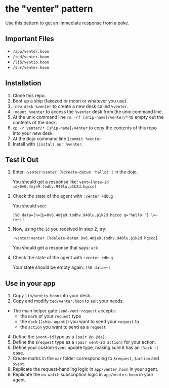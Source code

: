 # the "venter" pattern

Use this pattern to get an immediate response from a poke.

## Important Files
- `/app/venter.hoon`
- `/ted/venter.hoon`
- `/lib/ventio.hoon`
- `/sur/venter.hoon`

## Installation
1. Clone this repo.
2. Boot up a ship (fakezod or moon or whatever you use).
4. `|new-desk %venter` to create a new desk called `%venter`.
5. `|mount %venter` to access the `%venter` desk from the unix command line.
6. At the unix command line `rm -rf [ship-name]/venter/*` to empty out the contents of the desk.
7. `cp -r venter/* [ship-name]/venter` to copy the contents of this repo into your new desk.
8. At the dojo command line `|commit %venter`.
9. Install with `|install our %venter`.

## Test it Out
1. Enter `-venter!venter [%create-datum 'hello!']` in the dojo.

   You should get a response like: `vent=[%new-id id=0v6.4mje9.todhv.940lu.p1k2d.hqcco]`

3. Check the state of the agent with `:venter +dbug`

   You should see: 

   `[%0 data=[n=[p=0v6.4mje9.todhv.940lu.p1k2d.hqcco q='hello!'] l=~ r=~]]`

4. Now, using the `id` you received in step 2, try:

   `-venter!venter [%delete-datum 0v6.4mje9.todhv.940lu.p1k2d.hqcco]`

   You should get a response that says: `ack`

5. Check the state of the agent with `:venter +dbug`

   Your state should be empty again: `[%0 data=~]`

## Use in your app
1. Copy `lib/ventio.hoon` into your desk.
2. Copy and modify `ted/venter.hoon` to suit your needs.
  - The main helper gate `send-vent-request` accepts:
    - the `mark` of your `request` type
    - the `dock` (`[ship agent]`) you want to send your `request` to
    - the `action` you want to send as a `request`
4. Define the `$vent-id` type as a `(pair @p @da)`.
5. Define the `$request` type as a `(pair vent-id action)` for your action.
6. Define your custom `$vent` update type, making sure it has an `[%ack ~]` case.
7. Create marks in the `mar` folder corresponding to `$request`, `$action` and `$vent`.
8. Replicate the request-handling logic in `app/venter.hoon` in your agent.
9. Replicate the `on-watch` subscription logic in `app/venter.hoon` in your agent.
